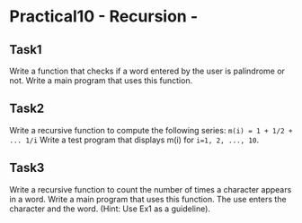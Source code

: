 # Practical10 - Recursion -

## Task1
Write a function that checks if a word entered by the user is palindrome or not. Write a main program that uses this function.

## Task2
Write a recursive function to compute the following series: 
`m(i) = 1 + 1/2 + ... 1/i`
Write a test program that displays m(i) for `i=1, 2, ..., 10`.

## Task3
Write a recursive function to count the number of times a character appears in a word. Write a main program that uses this function. The use enters the character and the word. (Hint: Use Ex1 as a guideline).